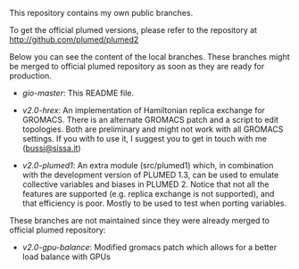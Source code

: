 This repository contains my own public branches.

To get the official plumed versions, please refer to the repository at http://github.com/plumed/plumed2

Below you can see the content of the local branches. These branches might be merged to official plumed repository
as soon as they are ready for production.

* _gio-master_: This README file.

* _v2.0-hrex_: An implementation of Hamiltonian replica exchange for GROMACS.
There is an alternate GROMACS patch and a script to edit topologies. Both are preliminary and might not work with
all GROMACS settings. If you with to use it, I suggest you to get in touch with me (bussi@sissa.it)

* _v2.0-plumed1_: An extra module (src/plumed1) which, in combination with the development version of PLUMED 1.3,
can be used to emulate collective variables and biases in PLUMED 2. Notice that not all the features
are supported (e.g. replica exchange is not supported), and that efficiency is poor.
Mostly to be used to test when porting variables.

These branches are not maintained since they were already merged to official plumed repository:

* _v2.0-gpu-balance_: Modified gromacs patch which allows for a better load balance with GPUs

